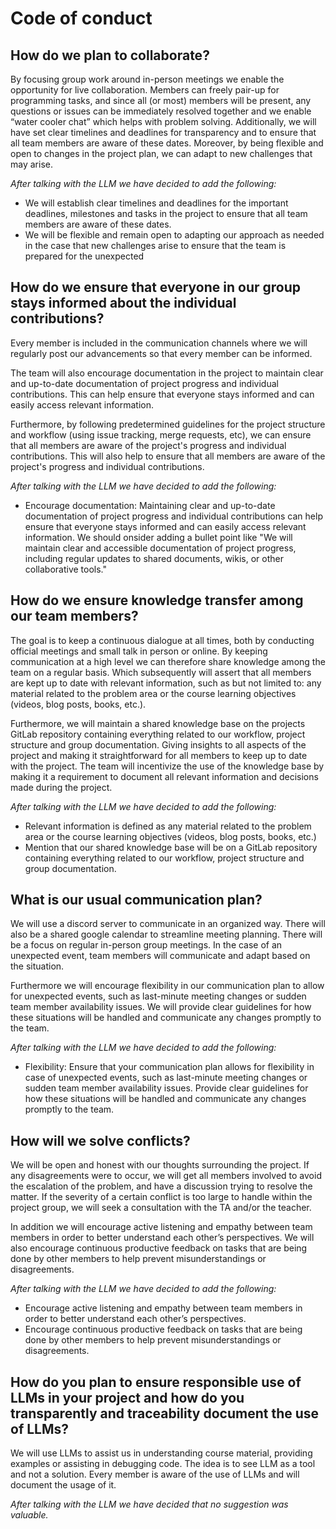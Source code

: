# Code of conduct 
## How do we plan to collaborate?
By focusing group work around in-person meetings we enable the opportunity for live collaboration. Members can freely pair-up for programming tasks, and since all (or most) members will be present, any questions or issues can be immediately resolved together and we enable “water cooler chat” which helps with problem solving. Additionally, we will have set clear timelines and deadlines for transparency and to ensure that all team members are aware of these dates. Moreover, by being flexible and open to changes in the project plan, we can adapt to new challenges that may arise.

*After talking with the LLM we have decided to add the following:*

- We will establish clear timelines and deadlines for the important deadlines, milestones and tasks in the project to ensure that all team members are aware of these dates.
- We will be flexible and remain open to adapting our approach as needed in the case that new challenges arise to ensure that the team is prepared for the unexpected


## How do we ensure that everyone in our group stays informed about the individual contributions?
Every member is included in the communication channels where we will regularly post our advancements so that every member can be informed.

The team will also encourage documentation in the project to maintain clear and up-to-date documentation of project progress and individual contributions. This can help ensure that everyone stays informed and can easily access relevant information.

Furthermore, by following predetermined guidelines for the project structure and workflow (using issue tracking, merge requests, etc), we can ensure that all members are aware of the project's progress and individual contributions. This will also help to ensure that all members are aware of the project's progress and individual contributions.

*After talking with the LLM we have decided to add the following:*

- Encourage documentation: Maintaining clear and up-to-date documentation of project progress and individual contributions can help ensure that everyone stays informed and can easily access relevant information. We should onsider adding a bullet point like "We will maintain clear and accessible documentation of project progress, including regular updates to shared documents, wikis, or other collaborative tools."

## How do we ensure knowledge transfer among our team members?
The goal is to keep a continuous dialogue at all times, both by conducting official meetings and small talk in person or online. By keeping communication at a high level we can therefore share knowledge among the team on a regular basis. Which subsequently will assert that all members are kept up to date with relevant information, such as but not limited to: any material related to the problem area or the course learning objectives (videos, blog posts, books, etc.).

Furthermore, we will maintain a shared knowledge base on the projects GitLab repository containing everything related to our workflow, project structure and group documentation. Giving insights to all aspects of the project and making it straightforward for all members to keep up to date with the project. The team will incentivize the use of the knowledge base by making it a requirement to document all relevant information and decisions made during the project.

*After talking with the LLM we have decided to add the following:*

- Relevant information is defined as any material related to the problem area or the course learning objectives (videos, blog posts, books, etc.)
- Mention that our shared knowledge base will be on a GitLab repository containing everything related to our workflow, project structure and group documentation.

## What is our usual communication plan?
We will use a discord server to communicate in an organized way. There will also be a shared google calendar to streamline meeting planning. There will be a focus on regular in-person group meetings. In the case of an unexpected event, team members will communicate and adapt based on the situation.

Furthermore we will encourage flexibility in our communication plan to allow for unexpected events, such as last-minute meeting changes or sudden team member availability issues. We will provide clear guidelines for how these situations will be handled and communicate any changes promptly to the team.

*After talking with the LLM we have decided to add the following:*

- Flexibility: Ensure that your communication plan allows for flexibility in case of unexpected events, such as last-minute meeting changes or sudden team member availability issues. Provide clear guidelines for how these situations will be handled and communicate any changes promptly to the team.

## How will we solve conflicts?
We will be open and honest with our thoughts surrounding the project. If any disagreements were to occur, we will get all members involved to avoid the escalation of the problem, and have a discussion trying to resolve the matter. If the severity of a certain conflict is too large to handle within the project group, we will seek a consultation with the TA and/or the teacher.

In addition we will encourage active listening and empathy between team members in order to better understand each other’s perspectives. We will also encourage continuous productive feedback on tasks that are being done by other members to help prevent misunderstandings or disagreements.

*After talking with the LLM we have decided to add the following:*

- Encourage active listening and empathy between team members in order to better understand each other’s perspectives.
- Encourage continuous productive feedback on tasks that are being done by other members to help prevent misunderstandings or disagreements.

## How do you plan to ensure responsible use of LLMs in your project and how do you transparently and traceability document the use of LLMs? 
We will use LLMs to assist us in understanding course material, providing examples or assisting in debugging code. The idea is to see LLM as a tool and not a solution. Every member is aware of the use of LLMs and will document the usage of it.

*After talking with the LLM we have decided that no suggestion was valuable.*
